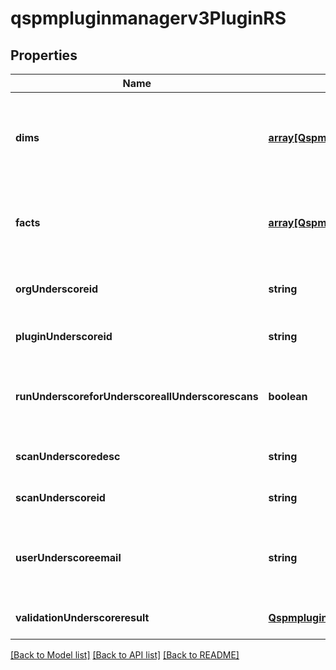 # qspmpluginmanagerv3PluginRS

## Properties
Name | Type | Description | Notes
------------ | ------------- | ------------- | -------------
**dims** | [**array[Qspmpluginmanagerv3EntityNewSchema]**](Qspmpluginmanagerv3EntityNewSchema.md) | List of new schema entities that represent dimensions in the scan results | [optional] [default to null]
**facts** | [**array[Qspmpluginmanagerv3EntityNewSchema]**](Qspmpluginmanagerv3EntityNewSchema.md) | List of new schema entities that represent facts in the scan results | [optional] [default to null]
**orgUnderscoreid** | **string** | Unique identifier for the organization | [optional] [default to null]
**pluginUnderscoreid** | **string** | Unique identifier for the plugin | [optional] [default to null]
**runUnderscoreforUnderscoreallUnderscorescans** | **boolean** | Flag indicating whether the plugin should run for all scans | [optional] [default to null]
**scanUnderscoredesc** | **string** | Description of the scan | [optional] [default to null]
**scanUnderscoreid** | **string** | Unique identifier for the scan | [optional] [default to null]
**userUnderscoreemail** | **string** | Email address of the user who initiated the scan | [optional] [default to null]
**validationUnderscoreresult** | [**Qspmpluginmanagerv3ValidationResult**](Qspmpluginmanagerv3ValidationResult.md) |  | [optional] [default to null]

[[Back to Model list]](../README.md#documentation-for-models) [[Back to API list]](../README.md#documentation-for-api-endpoints) [[Back to README]](../README.md)


